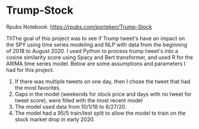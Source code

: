 # Trump-Stock
Rpubs Notebook: https://rpubs.com/porteken/Trump-Stock

ThThe goal of this project was to see if Trump tweet's have an impact on the SPY using time series modeling and NLP with data from the beginning of 2018 to August 2020. I used Python to process trump tweet's into a cosine similarity score using Spacy and Bert transformer, and used R for the ARIMA time series model. Below are some assumptions and parameters I had for this project. 
1. If there was multiple tweets on one day, then I chose the tweet that had the most favorites. 
2. Gaps in the model (weekends for stock price and days with no tweet for tweet score), were filled with the most recent model 
3. The model used data from 10/1/18 to 8/27/20. 
4. The model had a 95/5 train/test split to allow the model to train on the stock market drop in early 2020.

